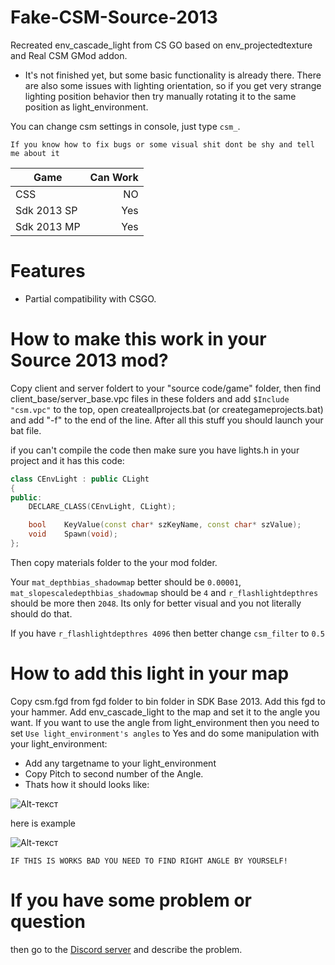 # Fake-CSM-Source-2013
Recreated env_cascade_light from CS GO based on env_projectedtexture and Real CSM GMod addon.

- It's not finished yet, but some basic functionality is already there. There are also some issues with lighting orientation, so if you get very strange lighting position behavior then try manually rotating it to the same position as light_environment.

You can change csm settings in console, just type `csm_`.

`If you know how to fix bugs or some visual shit dont be shy and tell me about it`

|    Game    |  Can Work  |
|----------------|---------------:|
|CSS         |     NO     |
|Sdk 2013 SP    |    Yes     |
|Sdk 2013 MP | Yes |



# Features
- Partial compatibility with CSGO.

# How to make this work in your Source 2013 mod?
Copy client and server foldert to your "source code/game" folder, then find client_base/server_base.vpc files in these folders and add `$Include "csm.vpc"` to the top, open createallprojects.bat (or creategameprojects.bat) and add "-f" to the end of the line. After all this stuff you should launch your bat file.

if you can't compile the code then make sure you have lights.h in your project and it has this code:

```cpp
class CEnvLight : public CLight
{
public:
	DECLARE_CLASS(CEnvLight, CLight);

	bool	KeyValue(const char* szKeyName, const char* szValue);
	void	Spawn(void);
};
```

Then copy materials folder to the your mod folder.

Your `mat_depthbias_shadowmap` better should be `0.00001`, `mat_slopescaledepthbias_shadowmap` should be `4` and `r_flashlightdepthres` should be more then `2048`. Its only for better visual and you not literally should do that.

If you have `r_flashlightdepthres 4096` then better change `csm_filter` to `0.5`

# How to add this light in your map
Copy csm.fgd from fgd folder to bin folder in SDK Base 2013.
Add this fgd to your hammer.
Add env_cascade_light to the map and set it to the angle you want. 
If you want to use the angle from light_environment then you need to set `Use light_environment's angles` to Yes and do some manipulation with your light_environment:
- Add any targetname to your light_environment
- Copy Pitch to second number of the Angle.
- Thats how it should looks like:

![Alt-текст](https://github.com/celisej567/Fake-CSM-Source-2013/blob/main/screen1.png "")

here is example

![Alt-текст](https://github.com/celisej567/Fake-CSM-Source-2013/blob/main/example.png "")

``IF THIS IS WORKS BAD YOU NEED TO FIND RIGHT ANGLE BY YOURSELF!``

# If you have some problem or question
then go to the [Discord server](https://discord.gg/DaBHDTwAU7) and describe the problem.

